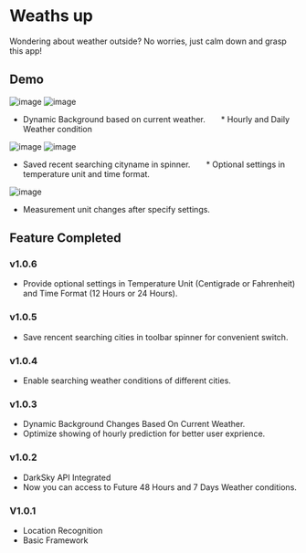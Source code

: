 # Weaths up

Wondering about weather outside? No worries, just calm down and grasp this app!



## Demo


![image](https://github.com/zaneran/Weaths_up/raw/master/raw/image_folder/First_page.png)        ![image](https://github.com/zaneran/Weaths_up/raw/master/raw/image_folder/hourly_folded.png)
* Dynamic Background based on current weather.       * Hourly and Daily Weather condition

![image](https://github.com/zaneran/Weaths_up/raw/master/raw/image_folder/spinner_dropping.png)       ![image](https://github.com/zaneran/Weaths_up/raw/master/raw/image_folder/Setting.png)
* Saved recent searching cityname in spinner.       * Optional settings in temperature unit and time format.

![image](https://github.com/zaneran/Weaths_up/raw/master/raw/image_folder/After_Setting.png)
* Measurement unit changes after specify settings.

## Feature Completed

### v1.0.6

* Provide optional settings in Temperature Unit (Centigrade or Fahrenheit) and Time Format (12 Hours or 24 Hours).

### v1.0.5

* Save rencent searching cities in toolbar spinner for convenient switch.

### v1.0.4

* Enable searching weather conditions of different cities.

### v1.0.3

* Dynamic Background Changes Based On Current Weather.
* Optimize showing of hourly prediction for better user exprience.

### v1.0.2

* DarkSky API Integrated
* Now you can access to Future 48 Hours and 7 Days Weather conditions.

### V1.0.1

* Location Recognition
* Basic Framework
